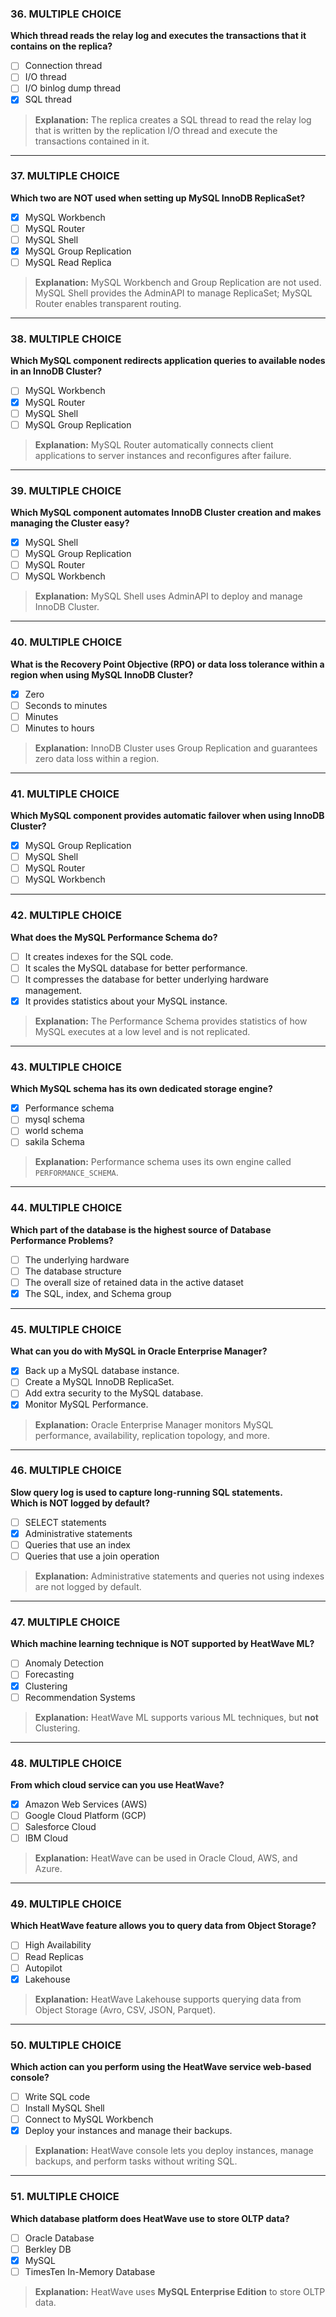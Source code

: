 ### 36. MULTIPLE CHOICE
**Which thread reads the relay log and executes the transactions that it contains on the replica?**

- [ ] Connection thread  
- [ ] I/O thread  
- [ ] I/O binlog dump thread  
- [x] SQL thread  

> **Explanation:** The replica creates a SQL thread to read the relay log that is written by the replication I/O thread and execute the transactions contained in it.

---

### 37. MULTIPLE CHOICE
**Which two are NOT used when setting up MySQL InnoDB ReplicaSet?**

- [x] MySQL Workbench  
- [ ] MySQL Router  
- [ ] MySQL Shell  
- [x] MySQL Group Replication  
- [ ] MySQL Read Replica  

> **Explanation:** MySQL Workbench and Group Replication are not used. MySQL Shell provides the AdminAPI to manage ReplicaSet; MySQL Router enables transparent routing.

---

### 38. MULTIPLE CHOICE
**Which MySQL component redirects application queries to available nodes in an InnoDB Cluster?**

- [ ] MySQL Workbench  
- [x] MySQL Router  
- [ ] MySQL Shell  
- [ ] MySQL Group Replication  

> **Explanation:** MySQL Router automatically connects client applications to server instances and reconfigures after failure.

---

### 39. MULTIPLE CHOICE
**Which MySQL component automates InnoDB Cluster creation and makes managing the Cluster easy?**

- [x] MySQL Shell  
- [ ] MySQL Group Replication  
- [ ] MySQL Router  
- [ ] MySQL Workbench  

> **Explanation:** MySQL Shell uses AdminAPI to deploy and manage InnoDB Cluster.

---

### 40. MULTIPLE CHOICE
**What is the Recovery Point Objective (RPO) or data loss tolerance within a region when using MySQL InnoDB Cluster?**

- [x] Zero  
- [ ] Seconds to minutes  
- [ ] Minutes  
- [ ] Minutes to hours  

> **Explanation:** InnoDB Cluster uses Group Replication and guarantees zero data loss within a region.

---

### 41. MULTIPLE CHOICE
**Which MySQL component provides automatic failover when using InnoDB Cluster?**

- [x] MySQL Group Replication  
- [ ] MySQL Shell  
- [ ] MySQL Router  
- [ ] MySQL Workbench  

---

### 42. MULTIPLE CHOICE
**What does the MySQL Performance Schema do?**

- [ ] It creates indexes for the SQL code.  
- [ ] It scales the MySQL database for better performance.  
- [ ] It compresses the database for better underlying hardware management.  
- [x] It provides statistics about your MySQL instance.  

> **Explanation:** The Performance Schema provides statistics of how MySQL executes at a low level and is not replicated.

---

### 43. MULTIPLE CHOICE
**Which MySQL schema has its own dedicated storage engine?**

- [x] Performance schema  
- [ ] mysql schema  
- [ ] world schema  
- [ ] sakila Schema  

> **Explanation:** Performance schema uses its own engine called `PERFORMANCE_SCHEMA`.

---

### 44. MULTIPLE CHOICE
**Which part of the database is the highest source of Database Performance Problems?**

- [ ] The underlying hardware  
- [ ] The database structure  
- [ ] The overall size of retained data in the active dataset  
- [x] The SQL, index, and Schema group  

---

### 45. MULTIPLE CHOICE
**What can you do with MySQL in Oracle Enterprise Manager?**

- [x] Back up a MySQL database instance.  
- [ ] Create a MySQL InnoDB ReplicaSet.  
- [ ] Add extra security to the MySQL database.  
- [x] Monitor MySQL Performance.  

> **Explanation:** Oracle Enterprise Manager monitors MySQL performance, availability, replication topology, and more.

---

### 46. MULTIPLE CHOICE
**Slow query log is used to capture long-running SQL statements.  
Which is NOT logged by default?**

- [ ] SELECT statements  
- [x] Administrative statements  
- [ ] Queries that use an index  
- [ ] Queries that use a join operation  

> **Explanation:** Administrative statements and queries not using indexes are not logged by default.

---

### 47. MULTIPLE CHOICE
**Which machine learning technique is NOT supported by HeatWave ML?**

- [ ] Anomaly Detection  
- [ ] Forecasting  
- [x] Clustering  
- [ ] Recommendation Systems  

> **Explanation:** HeatWave ML supports various ML techniques, but **not** Clustering.

---

### 48. MULTIPLE CHOICE
**From which cloud service can you use HeatWave?**

- [x] Amazon Web Services (AWS)  
- [ ] Google Cloud Platform (GCP)  
- [ ] Salesforce Cloud  
- [ ] IBM Cloud  

> **Explanation:** HeatWave can be used in Oracle Cloud, AWS, and Azure.

---

### 49. MULTIPLE CHOICE
**Which HeatWave feature allows you to query data from Object Storage?**

- [ ] High Availability  
- [ ] Read Replicas  
- [ ] Autopilot  
- [x] Lakehouse  

> **Explanation:** HeatWave Lakehouse supports querying data from Object Storage (Avro, CSV, JSON, Parquet).

---

### 50. MULTIPLE CHOICE
**Which action can you perform using the HeatWave service web-based console?**

- [ ] Write SQL code  
- [ ] Install MySQL Shell  
- [ ] Connect to MySQL Workbench  
- [x] Deploy your instances and manage their backups.  

> **Explanation:** HeatWave console lets you deploy instances, manage backups, and perform tasks without writing SQL.

---

### 51. MULTIPLE CHOICE
**Which database platform does HeatWave use to store OLTP data?**

- [ ] Oracle Database  
- [ ] Berkley DB  
- [x] MySQL  
- [ ] TimesTen In-Memory Database  

> **Explanation:** HeatWave uses **MySQL Enterprise Edition** to store OLTP data.
